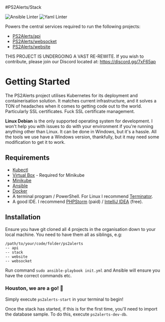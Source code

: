 #PS2Alerts/Stack

![Ansible Linter](https://github.com/ps2alerts/stack/workflows/Ansible%20Linter/badge.svg) ![Yaml Linter](https://github.com/ps2alerts/stack/workflows/Yaml%20Lint/badge.svg) 

Powers the central services required to run the following projects:
 
* [PS2Alerts/api](https://github.com/PS2Alerts/api)
* [PS2Alerts/websocket](https://github.com/PS2Alerts/websocket)
* [PS2Alerts/website](https://github.com/PS2Alerts/website)

THIS PROJECT IS UNDERGOING A VAST RE-REWITE. If you wish to contribute, please join our Discord located at: https://discord.gg/7xF65ap

# Getting Started

The PS2Alerts project utilises Kubernetes for its deployment and containerisation solution. It matches current infrastructure, and it solves a TON of headaches when it comes to getting code out to the world. Particularly SSL certificates. Fuck SSL certificate management.

**Linux Debian** is the only supported operating system for development. I won't help you with issues to do with your environment if you're running anything other than Linux. It can be done in Windows, but it's a hassle. All the tools we use have a Windows version, thankfully, but it may need some modification to get it to work.

## Requirements

* [Kubectl](https://kubernetes.io/docs/tasks/tools/install-kubectl/)
* [Virtual Box](https://www.virtualbox.org/wiki/Downloads) - Required for Minikube
* [Minikube](https://kubernetes.io/docs/tasks/tools/install-minikube)
* [Ansible](https://docs.ansible.com/ansible/latest/installation_guide/intro_installation.html#installing-ansible-on-ubuntu)
* [Docker](https://docs.docker.com/get-docker)
* A terminal program / PowerShell. For Linux I recommend [Terminator](https://gnometerminator.blogspot.com/p/introduction.html).
* A good IDE. I recommend [PHPStorm](https://www.jetbrains.com/phpstorm/) (paid) / [IntelliJ IDEA](https://www.jetbrains.com/idea/) (free).

## Installation

Ensure you have git cloned all 4 projects in the organisation down to your local machine. You need to have them all as siblings, e.g:

```
/path/to/your/code/folder/ps2alerts
-- api
-- stack
-- website
-- websocket
```

Run command `sudo ansible-playbook init.yml` and Ansible will ensure you have the correct commands etc.


### Houston, we are a go! :rocket:

Simply execute `ps2alerts-start` in your terminal to begin!

Once the stack has started, if this is for the first time, you'll need to import the database sample. To do this, execute `ps2alerts-dev-db`. 
